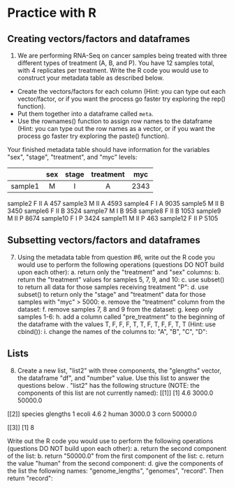 # Practice with R
## Creating vectors/factors and dataframes
1. We are performing RNA-Seq on cancer samples being treated with three different types of treatment (A, B, and P). You have 12 samples total, with 4 replicates per treatment. Write the R code you would use to construct your metadata table as described below.  
 - Create the vectors/factors for each column (Hint: you can type out each vector/factor, or if you want the process go faster try exploring the rep() function).
 - Put them together into a dataframe called `meta`.
 - Use the rownames() function to assign row names to the dataframe (Hint: you can type out the row names as a vector, or if you want the process go faster try exploring the paste() function).

 Your finished metadata table should have information for the variables "sex", "stage", "treatment", and "myc" levels: 

 | |sex	| stage	| treatment	| myc |
 |:--:|:--: | :--:	| :------:	| :--: |
 |sample1|	M	|I	|A	|2343|
 sample2	F	II	A	457
 sample3	M	II	A	4593
 sample4	F	I	A	9035
 sample5	M	II	B	3450
 sample6	F	II	B	3524
 sample7	M	I	B	958
 sample8	F	II	B	1053
 sample9	M	II	P	8674
 sample10	F	I	P	3424
 sample11	M	II	P	463
 sample12	F	II	P	5105

 
## Subsetting vectors/factors and dataframes
 7. Using the metadata table from question #6, write out the R code you would use to perform the following operations (questions DO NOT build upon each other):
a. return only the "treatment" and "sex" columns:
b. return the "treatment" values for samples 5, 7, 9, and 10:
c. use subset() to return all data for those samples receiving treatment "P":
d. use subset() to return only the "stage" and "treatment" data for those samples with "myc" > 5000:
e. remove the "treatment" column from the dataset:
f.  remove samples 7, 8 and 9 from the dataset:
g. keep only samples 1-6:
h. add a column called "pre_treatment" to the beginning of the dataframe with the values T, F, F, F, T, T, F, T, F, F, T, T (Hint: use cbind()): 
i. change the names of the columns to: "A", "B", "C", "D":
 
## Lists
8. Create a new list, "list2" with three components, the "glengths" vector, the dataframe "df", and "number" value. Use this list to answer the questions below . "list2" has the following structure (NOTE: the components of this list are not currently named):
[[1]]
[1]   4.6  3000.0 50000.0 
 
[[2]]
     species glengths
1   ecoli       4.6
2   human   3000.0
3   corn       50000.0
 
[[3]]
[1] 8

Write out the R code you would use to perform the following operations (questions DO NOT build upon each other):
a. return the second component of the list:
b. return "50000.0" from the first component of the list:
c. return the value "human" from the second component: 
d. give the components of the list the following names: "genome_lengths", "genomes", "record". Then return "record":

